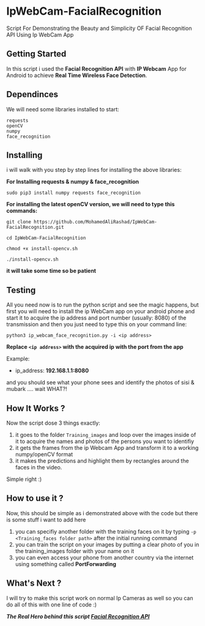 # IpWebCam-FacialRecognition
Script For Demonstrating the Beauty and Simplicity OF Facial Recognition API Using Ip WebCam App

## Getting Started
In this script i used the **Facial Recognition API** with **IP Webcam** App for Android to achieve **Real Time Wireless Face Detection**.

## Dependinces
We will need some libraries installed to start:

````
requests
openCV
numpy
face_recognition
````
## Installing

i will walk with you step by step lines for installing the above libraries:

**For Installing requests & numpy & face_recognition**
```
sudo pip3 install numpy requests face_recognition
```
**For installing the latest openCV version, we will need to type this commands:**
```
git clone https://github.com/MohamedAliRashad/IpWebCam-FacialRecognition.git

cd IpWebCam-FacialRecognition

chmod +x install-opencv.sh

./install-opencv.sh

```
**it will take some time so be patient**

## Testing
All you need now is to run the python script and see the magic happens, but first you will need to install the ip WebCam app on your android phone and start it to acquire the ip address and port number (usually: 8080) of the transmission and then you just need to type this on your command line:

```
python3 ip_webcam_face_recognition.py -i <ip address>
```

**Replace `<ip address>` with the acquired ip with the port from the app**

Example:

- ip_address: **192.168.1.1:8080**

and you should see what your phone sees and identify the photos of sisi & mubark .... wait WHAT?!

## How It Works ?

Now the script dose 3 things exactly:

1. it goes to the folder `Training_images` and loop over the images inside of it to acquire the names and photos of the persons you want to identifiy
2. it gets the frames from the ip Webcam App and transform it to a working numpy/openCV format
3. it makes the predictions and highlight them by rectangles around the faces in the video.

Simple right :)

## How to use it ?

Now, this should be simple as i demonstrated above with the code but there is some stuff i want to add here

1. you can specifiy another folder with the training faces on it by typing `-p <Training_faces folder path>` after the initial running command
2. you can train the script on your images by putting a clear photo of you in the training_images folder with your name on it
3. you can even access your phone from another country via the internet using something called **PortForwarding** 

## What's Next ?
I will try to make this script work on normal Ip Cameras as well so you can do all of this with one line of code :)

***The Real Hero behind this script [Facial Recognition API](https://github.com/ageitgey/face_recognition)***
